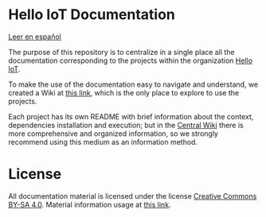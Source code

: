 # Hello IoT Documentation

[Leer en español](README-ES.md)

The purpose of this repository is to centralize in a single place all the documentation corresponding to the projects within the organization [Hello IoT](https://github.com/hello-iot).

To make the use of the documentation easy to navigate and understand, we created a Wiki at [this link](https://github.com/hello-iot/documentation/wiki), which is the only place to explore to use the projects.

Each project has its own README with brief information about the context, dependencies installation and execution; but in the [Central Wiki](https://github.com/hello-iot/documentation/wiki) there is more comprehensive and organized information, so we strongly recommend using this medium as an information method.

# License

All documentation material is licensed under the license [Creative Commons BY-SA 4.0](https://creativecommons.org/licenses/by-sa/4.0/legalcode). Material information usage at [this link](https://creativecommons.org/licenses/by-sa/4.0/deed).